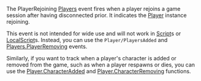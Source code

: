 The PlayerRejoining [Players](https://developer.roblox.com/en-us/api-reference/class/Players) event fires when a player rejoins a game session after having disconnected prior. It indicates the [Player](https://developer.roblox.com/en-us/api-reference/class/Player) instance rejoining.

This event is not intended for wide use and will not work in [Script](https://developer.roblox.com/en-us/api-reference/class/Script)s or [LocalScript](https://developer.roblox.com/en-us/api-reference/class/LocalScript)s. Instead, you can use the `Player/PlayersAdded` and [Players.PlayerRemoving](https://developer.roblox.com/en-us/api-reference/event/Players/PlayerRemoving) events.

Similarly, if you want to track when a player's character is added or removed from the game, such as when a player respawns or dies, you can use the [Player.CharacterAdded](https://developer.roblox.com/en-us/api-reference/event/Player/CharacterAdded) and [Player.CharacterRemoving](https://developer.roblox.com/en-us/api-reference/event/Player/CharacterRemoving) functions.